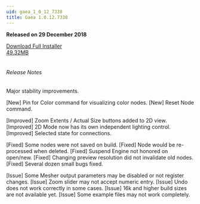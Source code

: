 ```yaml
---
uid: gaea_1_0_12_7338
title: Gaea 1.0.12.7338
---
```



**Released on 29 December 2018**

<div class="btn-group" role="group">
<a href="http://viridian.quadspinner.com/gaea/Gaea-1.0.12.7338.msi?key=DC00" class="btn btn-dark">Download Full Installer<br />49.32MB</a>
</div></div></div>
<br><h6 class="ml-2">Release Notes</h6>
<div class="card">
<div class="card-body release-note">

Major stability improvements.

[New] Pin for Color command for visualizing color nodes.
[New] Reset Node command.

[Improved] Zoom Extents / Actual Size buttons added to 2D view.
[Improved] 2D Mode now has its own independent lighting control.
[Improved] Selected state for connections.

[Fixed] Some nodes were not saved on build.
[Fixed] Node would be re-processed when deleted.
[Fixed] Suspend Engine not honored on open/new.
[Fixed] Changing preview resolution did not invalidate old nodes.
[Fixed] Several dozen small bugs fixed.

[Issue] Some Mesher output parameters may be disabled or not register changes.
[Issue] Zoom slider may not accept numeric entry.
[Issue] Undo does not work correctly in some cases.
[Issue] 16k and higher build sizes are not available yet.
[Issue] Some example files may not work completely.



